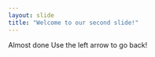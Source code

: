 ```yaml
---
layout: slide
title: "Welcome to our second slide!"
---
```

Almost done
Use the left arrow to go back!
